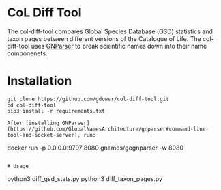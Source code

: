 # CoL Diff Tool

The col-diff-tool compares Global Species Database (GSD) statistics and taxon pages between different versions of the Catalogue of Life. The col-diff-tool uses [GNParser](https://github.com/GlobalNamesArchitecture/gnparser) to break scientific names down into their name componenets.

# Installation

```
git clone https://github.com/gdower/col-diff-tool.git
cd col-diff-tool
pip3 install -r requirements.txt

After [installing GNParser](https://github.com/GlobalNamesArchitecture/gnparser#command-line-tool-and-socket-server), run:

```
docker run -p 0.0.0.0:9797:8080 gnames/gognparser -w 8080
```

# Usage

```
python3 diff_gsd_stats.py
python3 diff_taxon_pages.py
```
